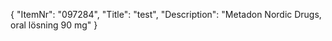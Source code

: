 {
  "ItemNr": "097284",
  "Title": "test",
  "Description": "Metadon Nordic Drugs, oral lösning 90 mg"
}